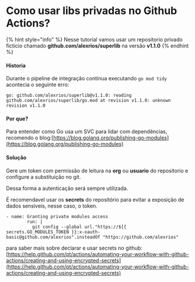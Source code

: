 # Como usar libs privadas no Github Actions?

{% hint style="info" %}
Nesse tutorial vamos usar um repositorio privado ficticio chamado **github.com/alexrios/superlib** na versão **v1.1.0**
{% endhint %}

#### Historia

Durante o pipeline de integração continua executando `go mod tidy` acontecia o seguinte erro:

```text
go: github.com/alexrios/superlib@v1.1.0: reading github.com/alexrios/superlib/go.mod at revision v1.1.0: unknown revision v1.1.0
```

#### Por que?

Para entender como Go usa um SVC para lidar com dependências, recomendo o blog:[https://blog.golang.org/publishing-go-modules](https://blog.golang.org/publishing-go-modules)

#### Solução

Gere um token com permissão de leitura na **org** ou **usuario** do repositorio e configure a substituição no git.

Dessa forma a autenticação será sempre utilizada.

É recomendavel usar os **secrets** do repositório para evitar a exposição de dados sensiveis, nesse caso, o token.

```text
- name: Granting private modules access
        run: |
          git config --global url."https://${{ secrets.GO_MODULES_TOKEN }}:x-oauth-basic@github.com/alexrios".insteadOf "https://github.com/alexrios"     
```

para saber mais sobre declarar e usar secrets no github:  
[https://help.github.com/pt/actions/automating-your-workflow-with-github-actions/creating-and-using-encrypted-secrets](https://help.github.com/pt/actions/automating-your-workflow-with-github-actions/creating-and-using-encrypted-secrets)


